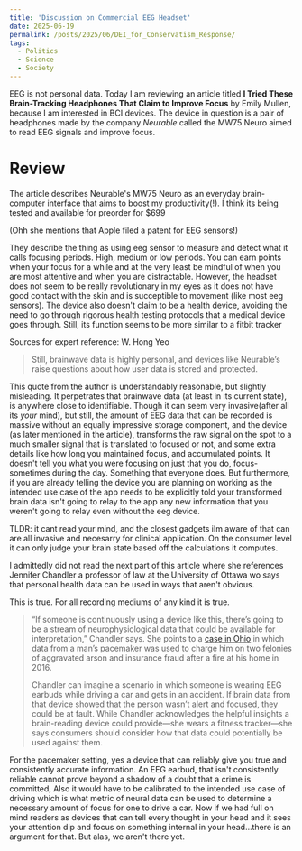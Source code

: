 ```yaml
---
title: 'Discussion on Commercial EEG Headset'
date: 2025-06-19
permalink: /posts/2025/06/DEI_for_Conservatism_Response/
tags:
  - Politics
  - Science
  - Society
---
```


EEG is not personal data. Today I am reviewing an article titled **I Tried These Brain-Tracking Headphones That Claim to Improve Focus** by Emily Mullen, because I am interested in BCI devices. The device in question is a pair of headphones made by the company *Neurable* called the MW75 Neuro aimed to read EEG signals and improve focus.


Review
====
The article describes Neurable's MW75 Neuro as an everyday brain-computer interface that aims to boost my productivity(!). I think its being tested and available for preorder for $699

(Ohh she mentions that Apple filed a patent for EEG sensors!)

They describe the thing as using eeg sensor to measure and detect what it calls focusing periods. High, medium or low periods. You can earn points when your focus for a while and at the very least be mindful of when you are most attentive and when you are distractable. However, the headset does not seem to be really revolutionary in my eyes as it does not have good contact with the skin and is succeptible to movement (like most eeg sensors). The device also doesn't claim to be a health device, avoiding the need to go through rigorous health testing protocols that a medical device goes through. Still, its function seems to be more similar to a fitbit tracker

Sources for expert reference: W. Hong Yeo


> Still, brainwave data is highly personal, and devices like Neurable’s raise questions about how user data is stored and protected.

This quote from the author is understandably reasonable, but slightly misleading. It perpetrates that brainwave data (at least in its current state), is anywhere close to identifiable. Though it can seem very invasive(after all its *your* mind), but still, the amount of EEG data that can be recorded is massive without an equally impressive storage component, and the device (as later mentioned in the article), transforms the raw signal on the spot to a much smaller signal that is translated to focused or not, and some extra details like how long you maintained focus, and accumulated points. It doesn't tell you what you were focusing on just that you do, focus- sometimes during the day. Something that everyone does. But furthermore, if you are already telling the device you are planning on working as the intended use case of the app needs to be explicitly told your transformed brain data isn't going to relay to the app any new information that you weren't going to relay even without the eeg device. 

TLDR: it cant read your mind, and the closest gadgets iIm aware of that can are all invasive and necesarry for clinical application. On the consumer level it can only judge your brain state based off the calculations it computes.

I admittedly did not read the next part of this article where  she references Jennifer Chandler a professor of law at the University of Ottawa wo says that personal health data can be used in ways that aren't obvious.

This is true. For all recording mediums of any kind it is true.

>“If someone is continuously using a device like this, there’s going to be a stream of neurophysiological data that could be available for interpretation,” Chandler says. She points to a [case in Ohio](https://journals.sagepub.com/doi/10.1177/1365712720930600) in which data from a man’s pacemaker was used to charge him on two felonies of aggravated arson and insurance fraud after a fire at his home in 2016.
>
>Chandler can imagine a scenario in which someone is wearing EEG earbuds while driving a car and gets in an accident. If brain data from that device showed that the person wasn’t alert and focused, they could be at fault. While Chandler acknowledges the helpful insights a brain-reading device could provide—she wears a fitness tracker—she says consumers should consider how that data could potentially be used against them.

For the pacemaker setting, yes a device that can reliably give you true and consistently accurate information. An EEG earbud, that isn't consistently reliable cannot prove beyond a shadow of a doubt that a crime is committed, Also it would have to be calibrated to the intended use case of driving which is what metric of neural data can be used to determine a necessary amount of focus for one to drive a car. Now if we had full on mind readers as devices that can tell every thought in your head and it sees your attention dip and focus on something internal in your head...there is an argument for that. But alas, we aren't there yet.